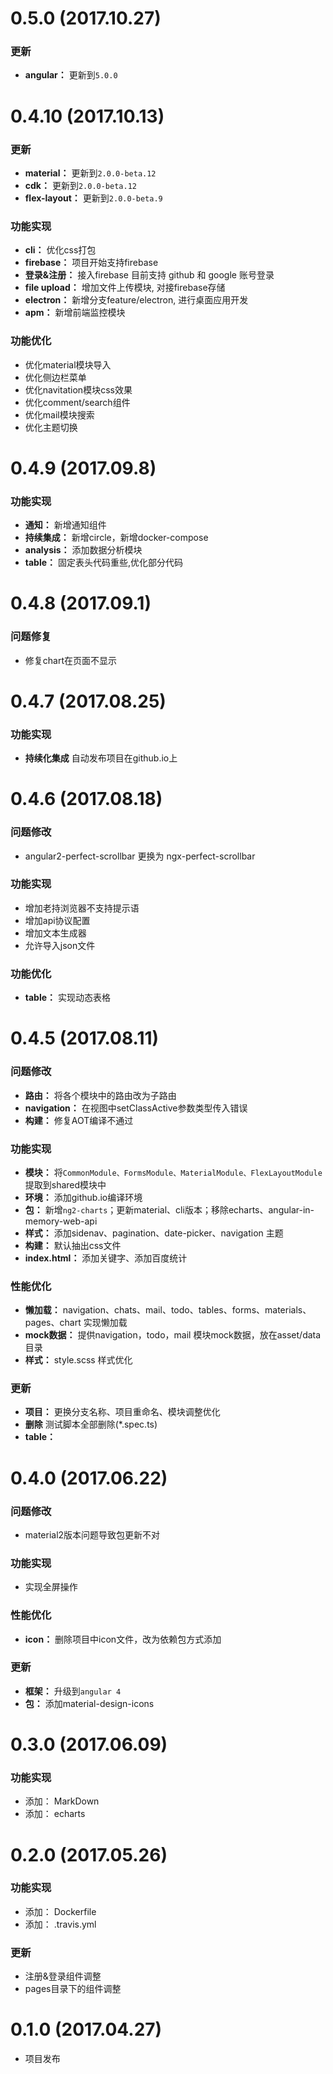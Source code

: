 # 0.5.0 (2017.10.27)

### 更新

* **angular：** 更新到`5.0.0`


# 0.4.10 (2017.10.13)

### 更新

* **material：**  更新到`2.0.0-beta.12`
* **cdk：** 更新到`2.0.0-beta.12`
* **flex-layout：**  更新到`2.0.0-beta.9`

### 功能实现

* **cli：** 优化css打包
* **firebase：** 项目开始支持firebase
* **登录&注册：** 接入firebase 目前支持 github 和 google 账号登录
* **file upload：** 增加文件上传模块, 对接firebase存储
* **electron：** 新增分支feature/electron, 进行桌面应用开发
* **apm：**  新增前端监控模块

### 功能优化

* 优化material模块导入
* 优化侧边栏菜单
* 优化navitation模块css效果
* 优化comment/search组件
* 优化mail模块搜索
* 优化主题切换


# 0.4.9 (2017.09.8)

### 功能实现
* **通知：** 新增通知组件
* **持续集成：** 新增circle，新增docker-compose
* **analysis：** 添加数据分析模块
* **table：** 固定表头代码重些,优化部分代码


# 0.4.8 (2017.09.1)

### 问题修复

* 修复chart在页面不显示


# 0.4.7 (2017.08.25)

### 功能实现

* **持续化集成** 自动发布项目在github.io上


# 0.4.6 (2017.08.18)

### 问题修改

* angular2-perfect-scrollbar 更换为 ngx-perfect-scrollbar

### 功能实现

* 增加老持浏览器不支持提示语
* 增加api协议配置
* 增加文本生成器
* 允许导入json文件

### 功能优化

* **table：** 实现动态表格



# 0.4.5 (2017.08.11)


### 问题修改

* **路由：** 将各个模块中的路由改为子路由
* **navigation：** 在视图中setClassActive参数类型传入错误
* **构建：** 修复AOT编译不通过


### 功能实现

* **模块：** 将`CommonModule、FormsModule、MaterialModule、FlexLayoutModule` 提取到shared模块中
* **环境：** 添加github.io编译环境
* **包：** 新增`ng2-charts`；更新material、cli版本；移除echarts、angular-in-memory-web-api
* **样式：** 添加sidenav、pagination、date-picker、navigation 主题
* **构建：** 默认抽出css文件
* **index.html：** 添加关键字、添加百度统计

### 性能优化

* **懒加载：** navigation、chats、mail、todo、tables、forms、materials、pages、chart 实现懒加载
* **mock数据：** 提供navigation，todo，mail 模块mock数据，放在asset/data目录
* **样式：** style.scss 样式优化

### 更新

* **项目：** 更换分支名称、项目重命名、模块调整优化
* **删除** 测试脚本全部删除(*.spec.ts)
* **table：** 


# 0.4.0 (2017.06.22)


### 问题修改

* material2版本问题导致包更新不对


### 功能实现

* 实现全屏操作


### 性能优化

* **icon：** 删除项目中icon文件，改为依赖包方式添加


### 更新

* **框架：** 升级到`angular 4`
* **包：** 添加material-design-icons


# 0.3.0 (2017.06.09)


### 功能实现

* 添加： MarkDown
* 添加： echarts


# 0.2.0 (2017.05.26)


### 功能实现

* 添加： Dockerfile
* 添加： .travis.yml


### 更新

* 注册&登录组件调整
* pages目录下的组件调整


# 0.1.0 (2017.04.27)

* 项目发布

